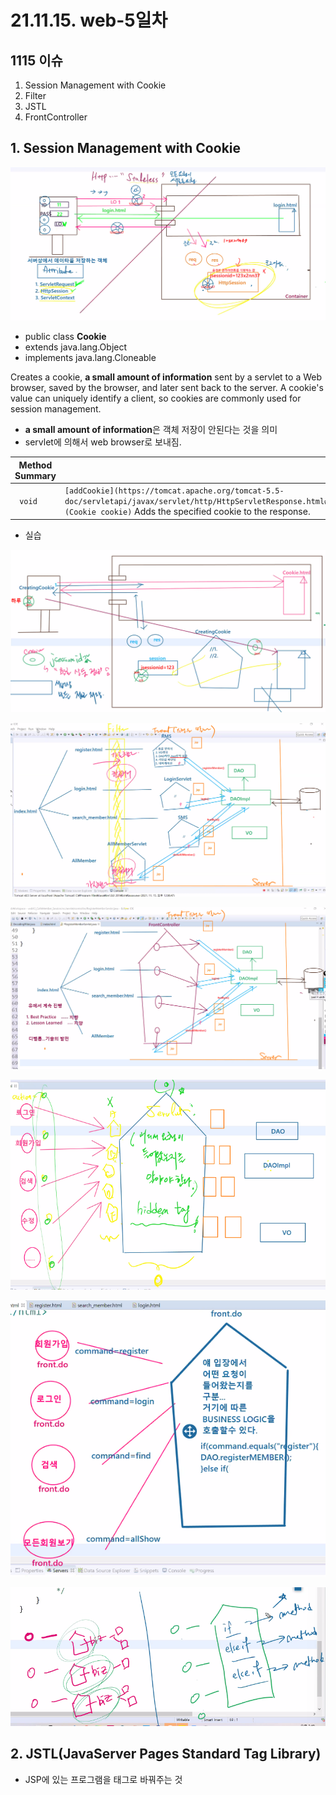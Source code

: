 # 21.11.15. web-5일차

## 1115 이슈

1. Session Management with Cookie
2. Filter
3. JSTL
4. FrontController

## 1. Session Management with Cookie

![](./image/1115-01.png)

- public class **Cookie**
- extends java.lang.Object
- implements java.lang.Cloneable

Creates a cookie, **a small amount of information** sent by a servlet to a Web browser, saved by the browser, and later sent back to the server. A cookie's value can uniquely identify a client, so cookies are commonly used for session management.

* **a small amount of information**은 객체 저장이 안된다는 것을 의미
* servlet에 의해서 web browser로 보내짐.

| **Method Summary** |                                                              |
| ------------------ | ------------------------------------------------------------ |
| ` void`            | `[addCookie](https://tomcat.apache.org/tomcat-5.5-doc/servletapi/javax/servlet/http/HttpServletResponse.html#addCookie(javax.servlet.http.Cookie))(Cookie cookie)`      Adds the specified cookie to the response. |

* 실습

![](./image/1115-02.png)

![](./image/1115-03.png)

![](./image/1115-04.png)

![](./image/1115-05.png)

![](./image/1115-06.png)

![](./image/1115-07.png)

## 2. JSTL(JavaServer Pages Standard Tag Library)

* JSP에 있는 프로그램을 태그로 바꿔주는 것

